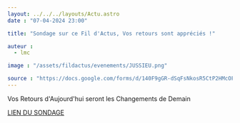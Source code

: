 ```yaml
---
layout: ../../../layouts/Actu.astro
date : "07-04-2024 23:00"

title: "Sondage sur ce Fil d'Actus, Vos retours sont appréciés !"

auteur :
  - lmc

image : "/assets/fildactus/evenements/JUSSIEU.png"

source : "https://docs.google.com/forms/d/140F9gGR-dSqFsNkosR5CtP2HMcOFjbd5ZOuFy1XvXH0/viewform"
---
```


Vos Retours d'Aujourd'hui seront les Changements de Demain

[LIEN DU SONDAGE](https://docs.google.com/forms/d/140F9gGR-dSqFsNkosR5CtP2HMcOFjbd5ZOuFy1XvXH0/viewform)